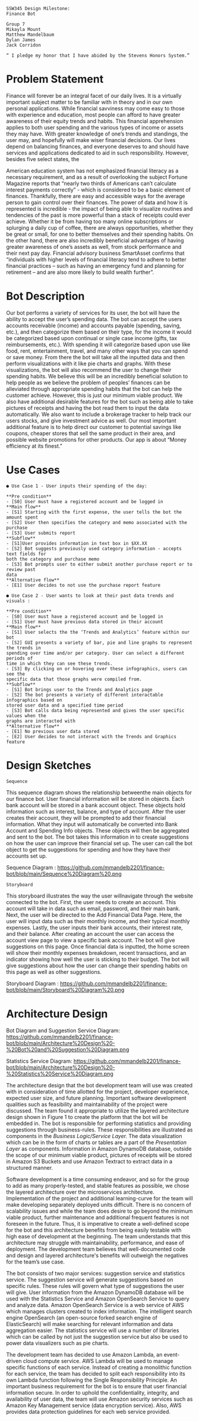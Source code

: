 ```
SSW345 Design Milestone:
Finance Bot
```
```
Group 7
Mikayla Mount
Matthew Mandelbaum
Dylan James
Jack Corridon
```
```
“ I pledge my honor that I have abided by the Stevens Honors System.”
```
# Problem Statement

Finance will forever be an integral facet of our daily lives. It is a virtually important
subject matter to be familiar with in theory and in our own personal applications. While financial
savviness may come easy to those with experience and education, most people can afford to have
greater awareness of their equity trends and habits. This financial apprehension applies to both
user spending and the various types of income or assets they may have. With greater knowledge
of one’s trends and standings, the user may, and hopefully will make wiser financial decisions.
Our lives depend on balancing finances, and everyone deserves to and should have services and
applications dedicated to aid in such responsibility. However, besides five select states, the


American education system has not emphasized financial literacy as a necessary requirement,
and as a result of overlooking the subject Fortune Magazine reports that “nearly two thirds of
Americans can’t calculate interest payments correctly” - which is considered to be a basic
element of finances.
Thankfully, there are easy and accessible ways for the average person to gain control over
their finances. The power of data and how it is represented is incredible - the impact of being
able to visualize routines and tendencies of the past is more powerful than a stack of receipts
could ever achieve. Whether it be from having too many online subscriptions or splurging a daily
cup of coffee, there are always opportunities, whether they be great or small, for one to better
themselves and their spending habits. On the other hand, there are also incredibly beneficial
advantages of having greater awareness of one’s assets as well, from stock performance and their
next pay day. Financial advisory business SmartAsset confirms that “individuals with higher
levels of financial literacy tend to adhere to better financial practices – such as having an
emergency fund and planning for retirement – and are also more likely to build wealth further”.

# Bot Description

Our bot performs a variety of services for its user, the bot will have the ability to accept
the user’s spending data. The bot can accept the users accounts receivable (income) and accounts
payable (spending, saving, etc.), and then categorize them based on their type, for the income it
would be categorized based upon continual or single case income (gifts, tax reimbursements,
etc.). With spending it will categorize based upon use like food, rent, entertainment, travel, and
many other ways that you can spend or save money. From there the bot will take all the inputted
data and then perform visualizations with it like pie charts and graphs. With these visualizations,
the bot will also recommend the user to change their spending habits.
We believe this will be an incredibly beneficial solution to help people as we believe the
problem of peoples’ finances can be alleviated through appropriate spending habits that the bot
can help the customer achieve. However, this is just our minimum viable product. We also have
additional desirable features for the bot such as being able to take pictures of receipts and having
the bot read them to input the data automatically. We also want to include a brokerage tracker to
help track our users stocks, and give investment advice as well. Our most important additional
feature is to help direct our customer to potential savings like coupons, cheaper stores that sell
the same product in their area, and possible website promotions for other products. Our app is
about “Money efficiency at its finest.”

# Use Cases

```
● Use Case 1 - User inputs their spending of the day:
```
```
**Pre condition**
- [S0] User must have a registered account and be logged in
**Main flow**
- [S1] Starting with the first expense, the user tells the bot the amount spent
- [S2] User then specifies the category and memo associated with the purchase
- [S3] User submits report
**Subflow**
- [S1]User provides information in text box in $XX.XX
- [S2] Bot suggests previously used category information - accepts text fields for
both the category and purchase memo
- [S3] Bot prompts user to either submit another purchase report or to review past
data
**Alternative flow**
- [E1] User decides to not use the purchase report feature
```


```
● Use Case 2 - User wants to look at their past data trends and visuals :
```

```
**Pre condition**
- [S0] User must have a registered account and be logged in
- [S1] User must have previous data stored in their account
**Main flow**
- [S1] User selects the the ‘Trends and Analytics’ feature within our bot
- [S2] GUI presents a variety of bar, pie and line graphs to represent the trends in
spending over time and/or per category. User can select a different periods of
time in which they can see these trends.
- [S3] By clicking on or hovering over these infographics, users can see the
specific data that those graphs were compiled from.
**Subflow**
- [S1] Bot brings user to the Trends and Analytics page
- [S2] The bot presents a variety of different interactable infographics based on
stored user data and a specified time period
- [S3] Bot calls data being represented and gives the user specific values when the
graphs are interacted with
**Alternative flow**
- [E1] No previous user data stored
- [E2] User decides to not interact with the Trends and Graphics feature
```

# Design Sketches

```
Sequence
```
This sequence diagram shows the relationship betweenthe main objects for our finance
bot. User financial information will be stored in objects. Each bank account will be stored in a
bank account object. These objects hold information such as interest, balance, and type of
account. After the user creates their account, they will be prompted to add their financial
information. What they input will automatically be converted into Bank Account and Spending
Info objects. These objects will then be aggregated and sent to the bot. The bot takes this
information in to create suggestions on how the user can improve their financial set up. The user
can call the bot object to get the suggestions for spending and how they have their accounts set
up.

Sequence Diagram : https://github.com/mmandelb2201/finance-bot/blob/main/Sequence%20Diagram%20.png
```
Storyboard
```

This storyboard illustrates the way the user willnavigate through the website connected
to the bot. First, the user needs to create an account. This account will take in data such as email,
password, and their main bank. Next, the user will be directed to the Add Financial Data Page.
Here, the user will input data such as their monthly income, and their typical monthly expenses.
Lastly, the user inputs their bank accounts, their interest rate, and their balance. After creating an
account the user can access the account view page to view a specific bank account. The bot will
give suggestions on this page. Once financial data is inputted, the home screen will show their
monthly expenses breakdown, recent transactions, and an indicator showing how well the user is
sticking to their budget. The bot will give suggestions about how the user can change their
spending habits on this page as well as other suggestions.

Storyboard Diagram : https://github.com/mmandelb2201/finance-bot/blob/main/Storyboard%20Diagram%20.png

# Architecture Design


Bot Diagram and Suggestion Service Diagram: https://github.com/mmandelb2201/finance-bot/blob/main/Architecture%20Design%20-%20Bot%20and%20Suggestion%20Diagram.png

Statistics Service Diagram: https://github.com/mmandelb2201/finance-bot/blob/main/Architecture%20Design%20-%20Statistics%20Service%20Diagram.png



The architecture design that the bot development team will use was created with in
consideration of time allotted for the project, developer experience, expected user size, and
future planning. Important software development qualities such as feasibility and maintainability
of the project were discussed. The team found it appropriate to utilize the layered architecture
design shown in Figure 1 to create the platform that the bot will be embedded in. The bot is
responsible for performing statistics and providing suggestions through business-rules. These
responsibilities are illustrated as components in the _Business Logic/Service Layer._ The data
visualization which can be in the form of charts or tables are a part of the _Presentation Layer_ as
components. Information in Amazon DynamoDB database, outside the scope of our minimum
viable product, pictures of receipts will be stored in Amazon S3 Buckets and use Amazon
Textract to extract data in a structured manner.

Software development is a time consuming endeavor, and so for the group to add as
many properly-tested, and stable features as possible, we chose the layered architecture over the
microservices architecture. Implementation of the project and additional learning-curve for the
team will make developing separately deployed units difficult. There is no concern of scalability
issues and while the team does desire to go beyond the minimum viable product, further
maintenance and additional frequent features is not foreseen in the future. Thus, it is imperative
to create a well-defined scope for the bot and this architecture benefits from being easily testable
with high ease of development at the beginning. The team understands that this architecture may
struggle with maintainability, performance, and ease of deployment. The development team
believes that well-documented code and design and layered architecture's benefits will outweigh
the negatives for the team’s use case.

The bot consists of two major services: suggestion service and statistics service. The
suggestion service will generate suggestions based on specific rules. These rules will govern
what type of suggestions the user will give. User information from the Amazon DynamoDB
database will be used with the Statistics Service and Amazon OpenSearch Service to query and
analyze data. Amazon OpenSearch Service is a web service of AWS which manages clusters
created to index information. The intelligent search engine OpenSearch (an open-source forked
search engine of ElasticSearch) will make searching for relevant information and data
aggregation easier. The statistics service will use a number of libraries which can be called by
not just the suggestion service but also be used to power data visualizers such as pie charts.

The development team has decided to use Amazon Lambda, an event-driven cloud
compute service. AWS Lambda will be used to manage specific functions of each service.
Instead of creating a monolithic function for each service, the team has decided to split each
responsibility into its own Lambda function following the Single Responsibility Principle.
An important business requirement for the bot is to ensure that user financial information
secure. In order to uphold the confidentiality, integrity, and availability of user data, the team will
use Amazon security services such as Amazon Key Management service (data encryption
service). Also, AWS provides data protection guidelines for each web service provided.
